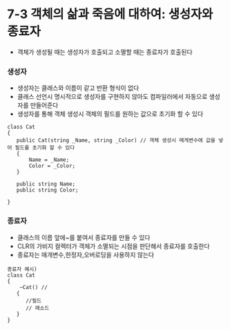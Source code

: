 # 7-3 객체의 삶과 죽음에 대하여: 생성자와 종료자
* 객체가 생성될 때는 생성자가 호출되고 소멸할 때는 종료자가 호출된다

### 생성자
* 생성자는 클래스와 이름이 같고 반환 형식이 없다
* 클래스 선언시 명시적으로 생성자를 구현하지 않아도 컴파일러에서 자동으로 생성자를 만들어준다
* 생성자를 통해 객체 생성시 객체의 필드를 원하는 값으로 초기화 할 수 있다
 ```
 class Cat
 {
    public Cat(string _Name, string _Color) // 객체 생성시 메게변수에 값을 넣어 필드를 초기화 할 수 있다
    {
        Name = _Name; 
        Color = _Color;
    }

    public string Name;
    public string Color;

 }

```

### 종료자
* 클래스의 이름 앞에~를 붙여서 종료자를 만들 수 있다
* CLR의 가비지 컬렉터가 객체가 소멸되는 시점을 판단해서 종료자를 호출한다
* 종료자는 매개변수,한정자,오버로딩을 사용하지 않는다 
  
 ```
종료자 예시)
 class Cat
 {
     ~Cat() // 
    {
       //필드
       // 매소드
    }
 }

```
